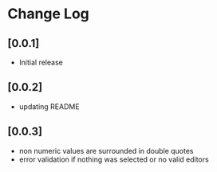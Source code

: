 # Change Log

## [0.0.1]

- Initial release

## [0.0.2]
- updating README

## [0.0.3]

- non numeric values are surrounded in double quotes
- error validation if nothing was selected or no valid editors